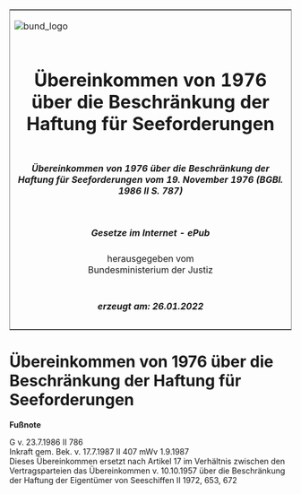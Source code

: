 <span id="DECKBLATT.html"></span>

<table border="0" frame="border" width="100%">

<tr valign="top">

<td align="left">

![bund\_logo](BfJ_2021_Web_de_de.gif)

</td>

<td align="right">

 

</td>

</tr>

<tr align="center" valign="middle">

<td colspan="2">

# Übereinkommen von 1976 über die Beschränkung der Haftung für Seeforderungen

</td>

</tr>

<tr align="center" valign="middle">

<td colspan="2">

##### Übereinkommen von 1976 über die Beschränkung der Haftung für Seeforderungen vom 19. November 1976 (BGBl. 1986 II S. 787)

</td>

</tr>

<tr align="center" valign="middle">

<td colspan="2">

  
  

##### Gesetze im Internet - ePub  
  
herausgegeben vom  
Bundesministerium der Justiz

</td>

</tr>

<tr align="center" valign="bottom">

<td colspan="2">

  
  

##### erzeugt am: 26.01.2022

</td>

</tr>

</table>

<span id="BJNR207870986.html"></span>

# Übereinkommen von 1976 über die Beschränkung der Haftung für Seeforderungen

<div>

  
**Fußnote**

<div class="jnhtml">

<div>

<div class="jurAbsatz">

G v. 23.7.1986 II 786  
Inkraft gem. Bek. v. 17.7.1987 II 407 mWv 1.9.1987  
Dieses Übereinkommen ersetzt nach Artikel 17 im Verhältnis zwischen den
Vertragsparteien das Übereinkommen v. 10.10.1957 über die Beschränkung
der Haftung der Eigentümer von Seeschiffen II 1972, 653, 672

</div>

</div>

</div>

</div>
